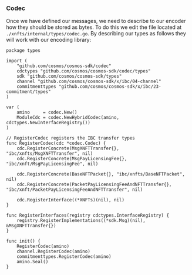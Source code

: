 

### Codec

Once we have defined our messages, we need to describe to our encoder how they should be stored as bytes. To do this we edit the file located at `./xnfts/internal/types/codec.go`. By describing our types as follows they will work with our encoding library:

```go=
package types

import (
	"github.com/cosmos/cosmos-sdk/codec"
	cdctypes "github.com/cosmos/cosmos-sdk/codec/types"
	sdk "github.com/cosmos/cosmos-sdk/types"
	channel "github.com/cosmos/cosmos-sdk/x/ibc/04-channel"
	commitmenttypes "github.com/cosmos/cosmos-sdk/x/ibc/23-commitment/types"
)

var (
	amino     = codec.New()
	ModuleCdc = codec.NewHybridCodec(amino, cdctypes.NewInterfaceRegistry())
)

// RegisterCodec registers the IBC transfer types
func RegisterCodec(cdc *codec.Codec) {
	cdc.RegisterConcrete(MsgXNFTTransfer{}, "ibc/xnfts/MsgXNFTTransfer", nil)
	cdc.RegisterConcrete(MsgPayLicensingFee{}, "ibc/xnft/MsgPayLicensingFee", nil)
	
	cdc.RegisterConcrete(BaseNFTPacket{}, "ibc/xnfts/BaseNFTPacket", nil)
	cdc.RegisterConcrete(PacketPayLicensingFeeAndNFTTransfer{}, "ibc/xnft/PacketPayLicensingFeeAndNFTTransfer", nil)
	
	cdc.RegisterInterface((*XNFTs)(nil), nil)
}

func RegisterInterfaces(registry cdctypes.InterfaceRegistry) {
	registry.RegisterImplementations((*sdk.Msg)(nil), &MsgXNFTTransfer{})
}

func init() {
	RegisterCodec(amino)
	channel.RegisterCodec(amino)
	commitmenttypes.RegisterCodec(amino)
	amino.Seal()
}


```